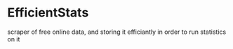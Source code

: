 # EfficientStats
scraper of free online data, and storing it efficiantly in order to run statistics on it

